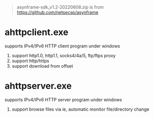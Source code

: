 > asynframe-sdk_v1.2-20220608.zip is from https://github.com/netsecsp/asynframe  

# ahttpclient.exe
supports IPv4/IPv6 HTTP client program under windows  
1. support http1.0, http1.1, socks4/4a/5, ftp/ftps proxy  
2. support http/https  
3. support download from offset

# ahttpserver.exe
supports IPv4/IPv6 HTTP server program under windows  
1. support browse files via ie, automatic monitor file/directory change  
